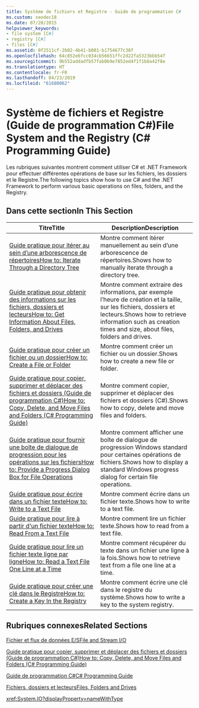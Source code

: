 ```yaml
---
title: Système de fichiers et Registre - Guide de programmation C#
ms.custom: seodec18
ms.date: 07/20/2015
helpviewer_keywords:
- file system [C#]
- registry [C#]
- files [C#]
ms.assetid: 0f2511cf-2b02-4b41-b001-b1754677c38f
ms.openlocfilehash: 64c852e6fcc034cb56651ffc2d22fa5323bbb54f
ms.sourcegitcommit: 9b552addadfb57fab0b9e7852ed4f1f1b8a42f8e
ms.translationtype: HT
ms.contentlocale: fr-FR
ms.lasthandoff: 04/23/2019
ms.locfileid: "61680062"
---
```

# <a name="file-system-and-the-registry-c-programming-guide"></a><span data-ttu-id="9ab0d-102">Système de fichiers et Registre (Guide de programmation C#)</span><span class="sxs-lookup"><span data-stu-id="9ab0d-102">File System and the Registry (C# Programming Guide)</span></span>
<span data-ttu-id="9ab0d-103">Les rubriques suivantes montrent comment utiliser C# et .NET Framework pour effectuer différentes opérations de base sur les fichiers, les dossiers et le Registre.</span><span class="sxs-lookup"><span data-stu-id="9ab0d-103">The following topics show how to use C# and the .NET Framework to perform various basic operations on files, folders, and the Registry.</span></span>  
  
## <a name="in-this-section"></a><span data-ttu-id="9ab0d-104">Dans cette section</span><span class="sxs-lookup"><span data-stu-id="9ab0d-104">In This Section</span></span>  
  
|<span data-ttu-id="9ab0d-105">**Titre**</span><span class="sxs-lookup"><span data-stu-id="9ab0d-105">**Title**</span></span>|<span data-ttu-id="9ab0d-106">**Description**</span><span class="sxs-lookup"><span data-stu-id="9ab0d-106">**Description**</span></span>|  
|---------------|---------------------|  
|[<span data-ttu-id="9ab0d-107">Guide pratique pour itérer au sein d’une arborescence de répertoires</span><span class="sxs-lookup"><span data-stu-id="9ab0d-107">How to: Iterate Through a Directory Tree</span></span>](../../../csharp/programming-guide/file-system/how-to-iterate-through-a-directory-tree.md)|<span data-ttu-id="9ab0d-108">Montre comment itérer manuellement au sein d’une arborescence de répertoires.</span><span class="sxs-lookup"><span data-stu-id="9ab0d-108">Shows how to manually iterate through a directory tree.</span></span>|  
|[<span data-ttu-id="9ab0d-109">Guide pratique pour obtenir des informations sur les fichiers, dossiers et lecteurs</span><span class="sxs-lookup"><span data-stu-id="9ab0d-109">How to: Get Information About Files, Folders, and Drives</span></span>](../../../csharp/programming-guide/file-system/how-to-get-information-about-files-folders-and-drives.md)|<span data-ttu-id="9ab0d-110">Montre comment extraire des informations, par exemple l’heure de création et la taille, sur les fichiers, dossiers et lecteurs.</span><span class="sxs-lookup"><span data-stu-id="9ab0d-110">Shows how to retrieve information such as creation times and size, about files, folders and drives.</span></span>|  
|[<span data-ttu-id="9ab0d-111">Guide pratique pour créer un fichier ou un dossier</span><span class="sxs-lookup"><span data-stu-id="9ab0d-111">How to: Create a File or Folder</span></span>](../../../csharp/programming-guide/file-system/how-to-create-a-file-or-folder.md)|<span data-ttu-id="9ab0d-112">Montre comment créer un fichier ou un dossier.</span><span class="sxs-lookup"><span data-stu-id="9ab0d-112">Shows how to create a new file or folder.</span></span>|  
|[<span data-ttu-id="9ab0d-113">Guide pratique pour copier, supprimer et déplacer des fichiers et dossiers (Guide de programmation C#)</span><span class="sxs-lookup"><span data-stu-id="9ab0d-113">How to: Copy, Delete, and Move Files and Folders (C# Programming Guide)</span></span>](../../../csharp/programming-guide/file-system/how-to-copy-delete-and-move-files-and-folders.md)|<span data-ttu-id="9ab0d-114">Montre comment copier, supprimer et déplacer des fichiers et dossiers (C#).</span><span class="sxs-lookup"><span data-stu-id="9ab0d-114">Shows how to copy, delete and move files and folders.</span></span>|  
|[<span data-ttu-id="9ab0d-115">Guide pratique pour fournir une boîte de dialogue de progression pour les opérations sur les fichiers</span><span class="sxs-lookup"><span data-stu-id="9ab0d-115">How to: Provide a Progress Dialog Box for File Operations</span></span>](../../../csharp/programming-guide/file-system/how-to-provide-a-progress-dialog-box-for-file-operations.md)|<span data-ttu-id="9ab0d-116">Montre comment afficher une boîte de dialogue de progression Windows standard pour certaines opérations de fichiers.</span><span class="sxs-lookup"><span data-stu-id="9ab0d-116">Shows how to display a standard Windows progress dialog for certain file operations.</span></span>|  
|[<span data-ttu-id="9ab0d-117">Guide pratique pour écrire dans un fichier texte</span><span class="sxs-lookup"><span data-stu-id="9ab0d-117">How to: Write to a Text File</span></span>](../../../csharp/programming-guide/file-system/how-to-write-to-a-text-file.md)|<span data-ttu-id="9ab0d-118">Montre comment écrire dans un fichier texte.</span><span class="sxs-lookup"><span data-stu-id="9ab0d-118">Shows how to write to a text file.</span></span>|  
|[<span data-ttu-id="9ab0d-119">Guide pratique pour lire à partir d'un fichier texte</span><span class="sxs-lookup"><span data-stu-id="9ab0d-119">How to: Read From a Text File</span></span>](../../../csharp/programming-guide/file-system/how-to-read-from-a-text-file.md)|<span data-ttu-id="9ab0d-120">Montre comment lire un fichier texte.</span><span class="sxs-lookup"><span data-stu-id="9ab0d-120">Shows how to read from a text file.</span></span>|  
|[<span data-ttu-id="9ab0d-121">Guide pratique pour lire un fichier texte ligne par ligne</span><span class="sxs-lookup"><span data-stu-id="9ab0d-121">How to: Read a Text File One Line at a Time</span></span>](../../../csharp/programming-guide/file-system/how-to-read-a-text-file-one-line-at-a-time.md)|<span data-ttu-id="9ab0d-122">Montre comment récupérer du texte dans un fichier une ligne à la fois.</span><span class="sxs-lookup"><span data-stu-id="9ab0d-122">Shows how to retrieve text from a file one line at a time.</span></span>|  
|[<span data-ttu-id="9ab0d-123">Guide pratique pour créer une clé dans le Registre</span><span class="sxs-lookup"><span data-stu-id="9ab0d-123">How to: Create a Key In the Registry</span></span>](../../../csharp/programming-guide/file-system/how-to-create-a-key-in-the-registry.md)|<span data-ttu-id="9ab0d-124">Montre comment écrire une clé dans le registre du système.</span><span class="sxs-lookup"><span data-stu-id="9ab0d-124">Shows how to write a key to the system registry.</span></span>|  
  
## <a name="related-sections"></a><span data-ttu-id="9ab0d-125">Rubriques connexes</span><span class="sxs-lookup"><span data-stu-id="9ab0d-125">Related Sections</span></span>  
 [<span data-ttu-id="9ab0d-126">Fichier et flux de données E/S</span><span class="sxs-lookup"><span data-stu-id="9ab0d-126">File and Stream I/O</span></span>](../../../standard/io/index.md)  
  
 [<span data-ttu-id="9ab0d-127">Guide pratique pour copier, supprimer et déplacer des fichiers et dossiers (Guide de programmation C#)</span><span class="sxs-lookup"><span data-stu-id="9ab0d-127">How to: Copy, Delete, and Move Files and Folders (C# Programming Guide)</span></span>](../../../csharp/programming-guide/file-system/how-to-copy-delete-and-move-files-and-folders.md)  
  
 [<span data-ttu-id="9ab0d-128">Guide de programmation C#</span><span class="sxs-lookup"><span data-stu-id="9ab0d-128">C# Programming Guide</span></span>](../../../csharp/programming-guide/index.md)  
  
 [<span data-ttu-id="9ab0d-129">Fichiers, dossiers et lecteurs</span><span class="sxs-lookup"><span data-stu-id="9ab0d-129">Files, Folders and Drives</span></span>](../../../csharp/programming-guide/file-system/index.md)  
  
 <xref:System.IO?displayProperty=nameWithType>
